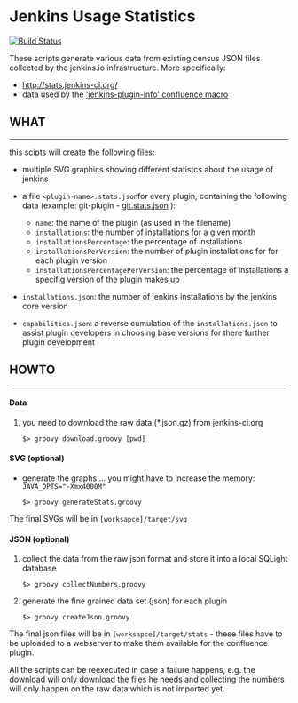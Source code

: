 Jenkins Usage Statistics
========================

[![Build Status](https://ci.jenkins.io/job/Infrastructure/statistics/badge/icon)](https://ci.jenkins.io/job/Infrastructure/statistics)

These scripts generate various data from existing census JSON files collected by the jenkins.io infrastructure.
More specifically:

- http://stats.jenkins-ci.org/
- data used by the ['jenkins-plugin-info' confluence macro](https://github.com/jenkinsci/backend-jenkins-plugin-info-plugin)

## WHAT
----

this scipts will create the following files:

* multiple SVG graphics showing different statistcs about the usage of jenkins
* a file `<plugin-name>.stats.json`for every plugin, containing the following data (example: git-plugin - [git.stats.json](http://stats.jenkins-ci.org/plugin-installation-trend/git.stats.json) ):

  * `name`: the name of the plugin (as used in the filename)
  * `installations`: the number of installations for a given month
  * `installationsPercentage`: the percentage of installations
  * `installationsPerVersion`: the number of plugin installations for for each plugin version
  * `installationsPercentagePerVersion`: the percentage of installations a specifig version of the plugin makes up
  
* `installations.json`: the number of jenkins installations by the jenkins core version
* `capabilities.json`: a reverse cumulation of the `installations.json` to assist plugin developers in choosing base versions for there further plugin development
  
  

## HOWTO
-----

#### Data

1. you need to download the raw data (*.json.gz) from jenkins-ci.org

   `$> groovy download.groovy [pwd]`
   
#### SVG (optional)

* generate the graphs
   ... you might have to increase the memory: `JAVA_OPTS="-Xmx4000M"`

  `$> groovy generateStats.groovy`

The final SVGs will be in `[worksapce]/target/svg` 

#### JSON (optional)

1. collect the data from the raw json format and store it into a local SQLight database
   
    `$> groovy collectNumbers.groovy`

2. generate the fine grained data set (json) for each plugin
   
    `$> groovy createJson.groovy`

The final json files will be in `[worksapce]/target/stats` - these files have to be uploaded to a webserver to make them available for the confluence plugin.


All the scripts can be reexecuted in case a failure happens, e.g. the download will only download the files he needs and collecting the numbers will only happen on the raw data which is not imported yet.

